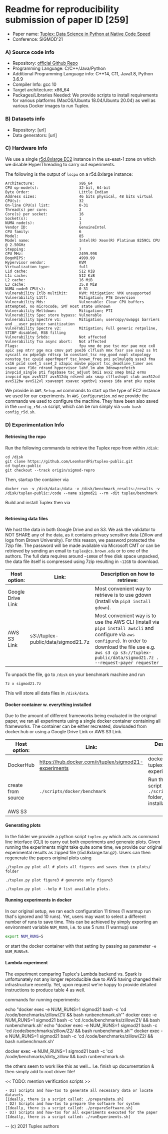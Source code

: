 # Readme for reproducibility submission of paper ID [259]
* Paper name: [Tuplex: Data Science in Python at Native Code Speed](https://dl.acm.org/doi/10.1145/3448016.3457244)
* Conference: SIGMOD'21

### A) Source code info
* Repository: [official Github Repo](https://github.com/tuplex/tuplex)
* Programming Language: C/C++/Java/Python
* Additional Programming Language info: C++14, C11, Java1.8, Python 3.6.9
* Compiler Info: gcc 10
* Target architecture: x86_64
* Packages/Libraries Needed: We provide scripts to install requirements for various platforms (MacOS/Ubuntu 18.04/Ubuntu 20.04) as well as various Docker images to run Tuplex.


### B) Datasets info
* Repository: [url]
* Data generators: [url]

### C) Hardware Info
We use a single [r5d.8xlarge EC2](https://aws.amazon.com/ec2/instance-types/r5/) instance in the us-east-1 zone on which we disable HyperThreading to carry out experiments.

The following is the output of `lscpu` on a r5d.8xlarge instance:

```
Architecture:                    x86_64
CPU op-mode(s):                  32-bit, 64-bit
Byte Order:                      Little Endian
Address sizes:                   46 bits physical, 48 bits virtual
CPU(s):                          32
On-line CPU(s) list:             0-31
Thread(s) per core:              2
Core(s) per socket:              16
Socket(s):                       1
NUMA node(s):                    1
Vendor ID:                       GenuineIntel
CPU family:                      6
Model:                           85
Model name:                      Intel(R) Xeon(R) Platinum 8259CL CPU @ 2.50GHz
Stepping:                        7
CPU MHz:                         2499.998
BogoMIPS:                        4999.99
Hypervisor vendor:               KVM
Virtualization type:             full
L1d cache:                       512 KiB
L1i cache:                       512 KiB
L2 cache:                        16 MiB
L3 cache:                        35.8 MiB
NUMA node0 CPU(s):               0-31
Vulnerability Itlb multihit:     KVM: Mitigation: VMX unsupported
Vulnerability L1tf:              Mitigation; PTE Inversion
Vulnerability Mds:               Vulnerable: Clear CPU buffers attempted, no microcode; SMT Host state unknown
Vulnerability Meltdown:          Mitigation; PTI
Vulnerability Spec store bypass: Vulnerable
Vulnerability Spectre v1:        Mitigation; usercopy/swapgs barriers and __user pointer sanitization
Vulnerability Spectre v2:        Mitigation; Full generic retpoline, STIBP disabled, RSB filling
Vulnerability Srbds:             Not affected
Vulnerability Tsx async abort:   Not affected
Flags:                           fpu vme de pse tsc msr pae mce cx8 apic sep mtrr pge mca cmov pat pse36 clflush mmx fxsr sse sse2 ss ht syscall nx pdpe1gb rdtscp lm constant_tsc rep_good nopl xtopology nonstop_tsc cpuid aperfmperf tsc_known_freq pni pclmulqdq ssse3 fma cx16 pcid sse4_1 sse4_2 x2apic movbe popcnt tsc_deadline_timer aes xsave avx f16c rdrand hypervisor lahf_lm abm 3dnowprefetch invpcid_single pti fsgsbase tsc_adjust bmi1 avx2 smep bmi2 erms invpcid mpx avx512f avx512dq rdseed adx smap clflushopt clwb avx512cd avx512bw avx512vl xsaveopt xsavec xgetbv1 xsaves ida arat pku ospke
```

We provide in `AWS_Setup.md` commands to start up the type of EC2 instance we used for our experiments.
In `AWS_Configuration.md` we provide the commands we used to configure the machine. They have been also saved in the `config_r5d.sh` script, which can be run simply via `sudo bash config_r5d.sh`.

### D) Experimentation Info

#### Retrieving the repo
Run the following commands to retrieve the Tuplex repo from within `/disk`:

```
cd /disk
git clone https://github.com/LeonhardFS/tuplex-public.git
cd tuplex-public
git checkout --track origin/sigmod-repro
```

Then, startup the container via

```
docker run -v /disk/data:/data -v /disk/benchmark_results:/results -v /disk/tuplex-public:/code --name sigmod21 --rm -dit tuplex/benchmark
```

Build and install Tuplex then via
```
```


#### Retrieving data files
We host the data in both Google Drive and on S3. We ask the validator to NOT SHARE any of the data, as it contains privacy sensitive data (Zillow and logs from Brown University). For this reason, we password protected the 7zip file. The password will be made available via Microsoft CMT or can be retrieved by sending an email to `tuplex@cs.brown.edu` or to one of the authors. The full data requires around `~180GB` of free disk space unpacked, the data file itself is compressed using 7zip resulting in `~12GB` to download.

| Host option: | Link:  | Description on how to retrieve:  |
|------------|---|---|
| Google Drive Link | |Most convenient way to retrieve is to use gdown (install via `pip3 install gdown`). |
| AWS S3 Link | s3://tuplex-public/data/sigmod21.7z | Most convenient way is to use the AWS CLI (install via `pip3 install awscli` and configure via `aws configure`). In order to download the file use e.g. `aws s3 cp s3://tuplex-public/data/sigmod21.7z . --request-payer requester` |

To unpack the file, go to `/disk` on your benchmark machine and run

```
7z x sigmod21.7z
```

This will store all data files in `/disk/data`.


#### Docker container w. everything installed
Due to the amount of different frameworks being evaluated in the original paper, we ran all experiments using a single docker container containing all frameworks. The container can be either recreated, dowloaded from docker.hub or using a Google Drive Link or AWS S3 Link.

| Host option: | Link: | Description on how to retrieve: |
|--------------|-------|----|
| DockerHub | https://hub.docker.com/r/tuplex/sigmod21-experiments | docker pull tuplex/sigmod21-experiments |
| create from source | `./scripts/docker/benchmark` | Run the `./create-image.sh` script from within the `./scripts/docker/benchmark` folder, requires local docker installation |
| AWS S3 | |


#### Generating plots
In the folder we provide a python script `tuplex.py` which acts as command line interface (CLI) to carry out both experiments and generate plots. Given running the experiments might take quite some time, we provide our original experimental results as zipped file (r5d.8xlarge.tar.gz). Users can then regenerate the papers original plots
using

```
./tuplex.py plot all # plots all figures and saves them in plots/ folder

./tuplex.py plot figure3 # generate only figure3

./tuplex.py plot --help # list available plots.
```

#### Running experiments in docker
In our original setup, we ran each configuration 11 times (1 warmup run that's ignored and 10 runs).
Yet, users may want to select a different number of runs to save time.
This can be achieved by simply exporting an environment variable `NUM_RUNS`, i.e. to use 5 runs (1 warmup) use
```bash
export NUM_RUNS=5
```
or start the docker container with that setting by passing as parameter `-e NUM_RUNS=5`.


#### Lambda experiment
The experiment comparing Tuplex's Lambda backend vs. Spark is unfortunately not any longer reproducible due to AWS having changed their infrastructure recently. Yet, upon request we're happy to provide detailed instructions to produce table 4 as well.

commands for running experiments:


echo "docker exec -e NUM_RUNS=1 sigmod21 bash -c 'cd /code/benchmarks/zillow/Z1/ && bash runbenchmark.sh'"
docker exec -e NUM_RUNS=1 sigmod21 bash -c 'cd /code/benchmarks/zillow/Z1/ && bash runbenchmark.sh'
echo "docker exec -e NUM_RUNS=1 sigmod21 bash -c 'cd /code/benchmarks/zillow/Z2/ && bash runbenchmark.sh'"
docker exec -e NUM_RUNS=1 sigmod21 bash -c 'cd /code/benchmarks/zillow/Z2/ && bash runbenchmark.sh'


docker exec -e NUM_RUNS=1 sigmod21 bash -c 'cd /code/benchmarks/dirty_zillow && bash runbenchmark.sh

the others seem to work like this as well...
I.e. finish up documentation & then simply add to root driver file!


<< TODO: mention verification scripts >>

	- D1) Scripts and how-tos to generate all necessary data or locate datasets
	[Ideally, there is a script called: ./prepareData.sh]
	- D2) Scripts and how-tos to prepare the software for system
	[Ideally, there is a script called: ./prepareSoftware.sh]
	- D3) Scripts and how-tos for all experiments executed for the paper
	[Ideally, there is a script called: ./runExperiments.sh]

--
(c) 2021 Tuplex authors
